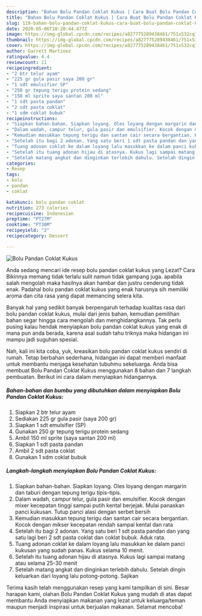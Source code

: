 ```yaml
---
description: "Bahan Bolu Pandan Coklat Kukus | Cara Buat Bolu Pandan Coklat Kukus Yang Paling Enak"
title: "Bahan Bolu Pandan Coklat Kukus | Cara Buat Bolu Pandan Coklat Kukus Yang Paling Enak"
slug: 119-bahan-bolu-pandan-coklat-kukus-cara-buat-bolu-pandan-coklat-kukus-yang-paling-enak
date: 2020-05-06T10:20:44.477Z
image: https://img-global.cpcdn.com/recipes/a827775289438461/751x532cq70/bolu-pandan-coklat-kukus-foto-resep-utama.jpg
thumbnail: https://img-global.cpcdn.com/recipes/a827775289438461/751x532cq70/bolu-pandan-coklat-kukus-foto-resep-utama.jpg
cover: https://img-global.cpcdn.com/recipes/a827775289438461/751x532cq70/bolu-pandan-coklat-kukus-foto-resep-utama.jpg
author: Garrett Martinez
ratingvalue: 4.4
reviewcount: 11
recipeingredient:
- "2 btr telur ayam"
- "225 gr gula pasir saya 200 gr"
- "1 sdt emulsifier SP"
- "250 gr tepung terigu protein sedang"
- "150 ml sprite saya santan 200 ml"
- "1 sdt pasta pandan"
- "2 sdt pasta coklat"
- "1 sdm coklat bubuk"
recipeinstructions:
- "Siapkan bahan-bahan. Siapkan loyang. Oles loyang dengan margarin dan taburi dengan tepung terigu tipis-tipis."
- "Dalam wadah, campur telur, gula pasir dan emulsifier. Kocok dengan mixer kecepatan tinggi sampai putih kental berjejak. Mulai panaskan panci kukusan. Tutup panci alasi dengan serbet bersih"
- "Kemudian masukkan tepung terigu dan santan cair secara bergantian. Kocok dengan mikser kecepatan rendah sampai kental dan rata"
- "Setelah itu bagi 2 adonan. Yang satu beri 1 sdt pasta pandan dan yang satu lagi beri 2 sdt pasta coklat dan coklat bubuk. Aduk rata."
- "Tuang adonan coklat ke dalam loyang lalu masukkan ke dalam panci kukusan yang sudah panas. Kukus selama 10 menit."
- "Setelah itu tuang adonan hijau di atasnya. Kukus lagi sampai matang atau selama 25-30 menit"
- "Setelah matang angkat dan dinginkan terlebih dahulu. Setelah dingin keluarkan dari loyang lalu potong-potong. Sajikan"
categories:
- Resep
tags:
- bolu
- pandan
- coklat

katakunci: bolu pandan coklat 
nutrition: 273 calories
recipecuisine: Indonesian
preptime: "PT27M"
cooktime: "PT30M"
recipeyield: "2"
recipecategory: Dessert

---
```



![Bolu Pandan Coklat Kukus](https://img-global.cpcdn.com/recipes/a827775289438461/751x532cq70/bolu-pandan-coklat-kukus-foto-resep-utama.jpg)

Anda sedang mencari ide resep bolu pandan coklat kukus yang Lezat? Cara Bikinnya memang tidak terlalu sulit namun tidak gampang juga. apabila salah mengolah maka hasilnya akan hambar dan justru cenderung tidak enak. Padahal bolu pandan coklat kukus yang enak harusnya sih memiliki aroma dan cita rasa yang dapat memancing selera kita.



Banyak hal yang sedikit banyak berpengaruh terhadap kualitas rasa dari bolu pandan coklat kukus, mulai dari jenis bahan, kemudian pemilihan bahan segar hingga cara mengolah dan menghidangkannya. Tak perlu pusing kalau hendak menyiapkan bolu pandan coklat kukus yang enak di mana pun anda berada, karena asal sudah tahu triknya maka hidangan ini mampu jadi suguhan spesial.


Nah, kali ini kita coba, yuk, kreasikan bolu pandan coklat kukus sendiri di rumah. Tetap berbahan sederhana, hidangan ini dapat memberi manfaat untuk membantu menjaga kesehatan tubuhmu sekeluarga. Anda bisa membuat Bolu Pandan Coklat Kukus menggunakan 8 bahan dan 7 langkah pembuatan. Berikut ini cara dalam menyiapkan hidangannya.

<!--inarticleads1-->

##### Bahan-bahan dan bumbu yang dibutuhkan dalam menyiapkan Bolu Pandan Coklat Kukus:

1. Siapkan 2 btr telur ayam
1. Sediakan 225 gr gula pasir (saya 200 gr)
1. Siapkan 1 sdt emulsifier (SP)
1. Gunakan 250 gr tepung terigu protein sedang
1. Ambil 150 ml sprite (saya santan 200 ml)
1. Siapkan 1 sdt pasta pandan
1. Ambil 2 sdt pasta coklat
1. Gunakan 1 sdm coklat bubuk




<!--inarticleads2-->

##### Langkah-langkah menyiapkan Bolu Pandan Coklat Kukus:

1. Siapkan bahan-bahan. Siapkan loyang. Oles loyang dengan margarin dan taburi dengan tepung terigu tipis-tipis.
1. Dalam wadah, campur telur, gula pasir dan emulsifier. Kocok dengan mixer kecepatan tinggi sampai putih kental berjejak. Mulai panaskan panci kukusan. Tutup panci alasi dengan serbet bersih
1. Kemudian masukkan tepung terigu dan santan cair secara bergantian. Kocok dengan mikser kecepatan rendah sampai kental dan rata
1. Setelah itu bagi 2 adonan. Yang satu beri 1 sdt pasta pandan dan yang satu lagi beri 2 sdt pasta coklat dan coklat bubuk. Aduk rata.
1. Tuang adonan coklat ke dalam loyang lalu masukkan ke dalam panci kukusan yang sudah panas. Kukus selama 10 menit.
1. Setelah itu tuang adonan hijau di atasnya. Kukus lagi sampai matang atau selama 25-30 menit
1. Setelah matang angkat dan dinginkan terlebih dahulu. Setelah dingin keluarkan dari loyang lalu potong-potong. Sajikan




Terima kasih telah menggunakan resep yang kami tampilkan di sini. Besar harapan kami, olahan Bolu Pandan Coklat Kukus yang mudah di atas dapat membantu Anda menyiapkan makanan yang lezat untuk keluarga/teman maupun menjadi inspirasi untuk berjualan makanan. Selamat mencoba!
